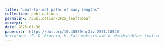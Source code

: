 ```yaml
---
title: "Leaf-to-leaf paths of many lengths"
collection: publications
permalink: /publication/2025_leaftoleaf
excerpt: ''
date: 2025-01-30
paperurl: 'https://doi.org/10.48550/arXiv.2501.18540'
#citation: 'F. Di Braccio, K. Katsamaktsis and A. Malekshahian. Leaf-to-leaf paths of many lengths. arXiv:2501.18540 (2025).'
---
```



